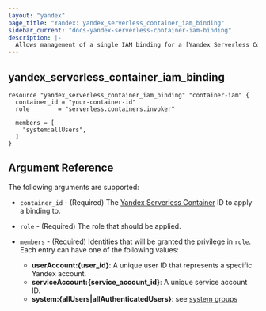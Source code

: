 ```yaml
---
layout: "yandex"
page_title: "Yandex: yandex_serverless_container_iam_binding"
sidebar_current: "docs-yandex-serverless-container-iam-binding"
description: |-
  Allows management of a single IAM binding for a [Yandex Serverless Container](https://cloud.yandex.com/docs/serverless-containers/).
---
```


## yandex\_serverless\_container\_iam\_binding

```hcl
resource "yandex_serverless_container_iam_binding" "container-iam" {
  container_id = "your-container-id"
  role        = "serverless.containers.invoker"

  members = [
    "system:allUsers",
  ]
}
```

## Argument Reference

The following arguments are supported:

* `container_id` - (Required) The [Yandex Serverless Container](https://cloud.yandex.com/docs/serverless-containers/) ID to apply a binding to.

* `role` - (Required) The role that should be applied.

* `members` - (Required) Identities that will be granted the privilege in `role`.
  Each entry can have one of the following values:
    * **userAccount:{user_id}**: A unique user ID that represents a specific Yandex account.
    * **serviceAccount:{service_account_id}**: A unique service account ID.
    * **system:{allUsers|allAuthenticatedUsers}**: see [system groups](https://cloud.yandex.com/docs/iam/concepts/access-control/system-group)
